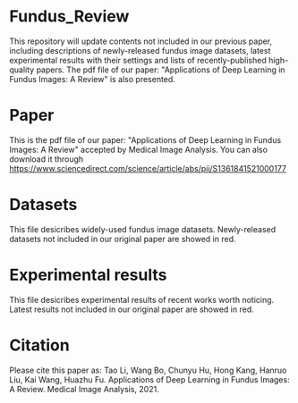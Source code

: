 # Fundus_Review
This repository will update contents not included in our previous paper, including descriptions of newly-released fundus image datasets, latest experimental results
with their settings and lists of recently-published high-quality papers.
The pdf file of our paper: "Applications of Deep Learning in Fundus Images: A Review" is also presented.
# Paper
This is the pdf file of our paper: "Applications of Deep Learning in Fundus Images: A Review" accepted by Medical Image Analysis. You can also download it through https://www.sciencedirect.com/science/article/abs/pii/S1361841521000177
# Datasets
This file desicribes widely-used fundus image datasets. Newly-released datasets not included in our original paper are showed in red.
# Experimental results
This file desicribes experimental results of recent works worth noticing. Latest results not included in our original paper are showed in red.
# Citation
Please cite this paper as: Tao Li, Wang Bo, Chunyu Hu, Hong Kang, Hanruo Liu, Kai Wang, Huazhu Fu. Applications of Deep Learning in Fundus Images: A Review. Medical Image Analysis, 2021.

